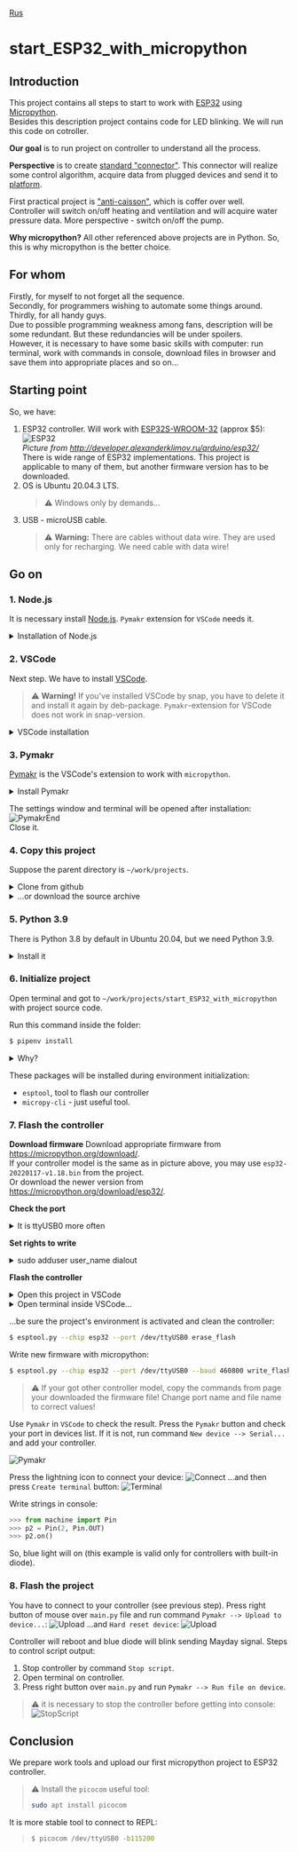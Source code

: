 [Rus](README.ru.md)
# start_ESP32_with_micropython

## Introduction
This project contains all steps to start to work with [ESP32](https://www.espressif.com/en/products/socs/esp32) 
using [Micropython](https://micropython.org/).  
Besides this description project contains code for LED blinking. We will run this code on cotroller.  

**Our goal** is to run project on controller to understand all the process.

**Perspective** is to create [standard "connector"](https://github.com/Vovaman/connectorESP). This connector will realize some 
control algorithm, acquire data from plugged devices and send it to [platform](https://github.com/Vovaman/peresvet).  

First practical project is ["anti-caisson"](https://github.com/Vovaman/wellCabin), which is coffer over well.  
Controller will switch on/off heating and ventilation and will acquire water pressure data. More perspective - switch on/off the pump.  

**Why micropython?** All other referenced above projects are in Python. So, this is why micropython is the better choice.

## For whom
Firstly, for myself to not forget all the sequence.  
Secondly, for programmers wishing to automate some things around.  
Thirdly, for all handy guys.    
Due to possible programming weakness among fans, description will be some redundant. But these redundancies will be under spoilers.  
However, it is necessary to have some basic skills with computer: run terminal, work with commands in console, download files in browser and save them into appropriate places and so on...  

## Starting point
So, we have:  

1. ESP32 controller.
   Will work with [ESP32S-WROOM-32](https://aliexpress.ru/item/1005002611857804.html?item_id=1005002611857804&sku_id=12000021386518349&spm=a2g2w.productlist.0.0.28c767f2tgjXEB) (approx $5):  
   ![ESP32](/img/ESP.png)  
   *Picture from http://developer.alexanderklimov.ru/arduino/esp32/*  
   There is wide range of ESP32 implementations. This project is applicable to many of them, but another firmware version has to be downloaded.
2. OS is Ubuntu 20.04.3 LTS.  
   > :warning: Windows only by demands... 
3. USB - microUSB cable.  
   > :warning: **Warning:** There are cables without data wire. They are used only for recharging. We need cable with data wire!

## Go on

### 1. Node.js
It is necessary install [Node.js](https://nodejs.org/ru/). `Pymakr` extension for `VSCode` needs it.
<details>
   <summary>Installation of Node.js</summary>

   Open terminal and run:  
   ```bash
   $ sudo snap install --classic node
   ```
   Check the result:
   ```bash
   $ node --version
   ```
   This command will return the current version of `Node.js`.

</details>

### 2. VSCode
Next step. We have to install [VSCode](https://code.visualstudio.com/).  
> :warning: **Warning!** If you've installed VSCode by snap, you have to delete it and install it again by deb-package. 
> `Pymakr`-extension for VSCode does not work in snap-version.

<details>
   <summary>VSCode installation</summary>
   
   1. Open https://code.visualstudio.com/ in your browser and press `deb`-button:  
      ![VSpage](/img/vs0.png)         
   2. Run terminal, go to directory with package you just downloaded (`code_1.63.2-1639562499_amd64.deb` at the moment). Run the command:  
      ```bash
      sudo dpkg -i code_163.2-1639562499_amd64.deb
      ```      

</details>

### 3. Pymakr
[Pymakr](https://pycom.io/products/supported-networks/pymakr/) is the VSCode's extension to work with `micropython`.  

<details>
   <summary>Install Pymakr</summary>

   Run VSCode and press `Extensions`:  
   ![Extensions](/img/vs1.png)  
   Insert `Pymakr` in search field, choose `Pymakr` and press `install` button:  
   ![Pymakr](/img/vs2.png)  

</details>

The settings window and terminal will be opened after installation:  
![PymakrEnd](/img/vs3.png)  
Close it.

### 4. Copy this project
Suppose the parent directory is `~/work/projects`. 

<details>
   <summary>Clone from github</summary>

   It is the better choice to get your own [github](https://github.com) account and clone this project.  
   In such case you have to install `git` - repository management tool:
   ```bash
   $ sudo apt install git
   ```
   
   So, just clone this project after git installation:  
   ```bash
   $ cd ~/work/projects
   $ git clone git@github.com:Vovaman/start_ESP32_with_micropython.git
   ```     

</details>

<details>
   <summary>...or download the source archive</summary>

   Another way is to download the archive with source codes from
   `https://github.com/Vovaman/start_ESP32_with_micropython/archive/refs/heads/master.zip`.  
   Download this archive and save it in `~/work/projects`.
   Extract files from archive to `start_ESP32_with_micropython` folder.

</details>

### 5. Python 3.9
There is Python 3.8 by default in Ubuntu 20.04, but we need Python 3.9.  
<details>
   <summary>Install it</summary>

   ...run these commands consistently:  
   ```bash
   $ sudo apt update
   $ sudo apt install software-properties-common
   $ sudo add-apt-repository ppa:deadsnakes/ppa
   $ sudo apt install python3.9
   ```

</details>

### 6. Initialize project
Open terminal and got to `~/work/projects/start_ESP32_with_micropython` with project source code.

Run this command inside the folder:
```bash
$ pipenv install
```

<details>
   <summary>Why?</summary>

   `Pipenv` is the tool to create python environment for projects. Each project may have its own environment with specific Python version and 
   packages installed. Thus projects do not intersect each other and operational Python environment.

</details>

These packages will be installed during environment initialization:  
- `esptool`, tool to flash our controller
- `micropy-cli` - just useful tool.

### 7. Flash the controller

**Download firmware**
Download appropriate firmware from https://micropython.org/download/.  
If your controller model is the same as in picture above, you may use `esp32-20220117-v1.18.bin` from the project.  
Or download the newer version from https://micropython.org/download/esp32/.

**Check the port**
<details>
   <summary>It is ttyUSB0 more often</summary>

   So, let's define the created port name when you connect controller to computer.  
   Go to `/dev` folder and list all devices:  
   ```bash
   $ cd /dev
   $ ls
   ``` 
   Then connect controller to computer and list devices again:
   ```bash
   $ ls
   ```
   Find new string in the list. This string is the port name we need.  
   Suppose it is `ttyUSB0`.

</details>

**Set rights to write**
<details>
   <summary>sudo adduser user_name dialout</summary>

   Our working account needs rights for write to upgrade the controller.  
   We have to run the command in terminal to do so (change `<user_name>` to your account):  
   ```bash
   $ sudo adduser <user_name> dialout
   ```

</details>

**Flash the controller**
<details>
   <summary>Open this project in VSCode</summary>

   Run VSCode. Choose command `File --> Open folder...` and open `~/work/projects/start_ESP32_with_micropython`.  
</details>

<details>
   <summary>Open terminal inside VSCode...</summary>

   Run VSCode and choose `Terminal --> New terminal`.  
   New termianl windows will be opened at the bottom of the main VSCode's window.  
   Project's environment would be initialized automatically.  
   You will see the `(start_ESP32_with_micropython)` before prompt in terminal:  
   ![Env](/img/term01.png)   
   ...or run 
   ```bash
   $ pipenv shell
   ```
   otherwise.

</details>

...be sure the project's environment is activated and clean the controller:
```bash
$ esptool.py --chip esp32 --port /dev/ttyUSB0 erase_flash
```
Write new firmware with micropython:
```bash
$ esptool.py --chip esp32 --port /dev/ttyUSB0 --baud 460800 write_flash -z 0x1000 esp32-20220117-v1.18.bin
```
> :warning: If your got other controller model, copy the commands from page your downloaded the firmware file!
> Change port name and file name to correct values!

Use `Pymakr` in `VSCode` to check the result.
Press the `Pymakr` button and check your port in devices list.
If it is not, run command `New device --> Serial...` and add your controller.

![Pymakr](/img/pymakr01.png)

Press the lightning icon to connect your device:
![Connect](/img/pymakr02.png)
...and then press `Create terminal` button:
![Terminal](/img/pymakr03.png)

Write strings in console:
```python
>>> from machine import Pin
>>> p2 = Pin(2, Pin.OUT)
>>> p2.on()
```
So, blue light will on (this example is valid only for controllers with
built-in diode).

### 8. Flash the project
You have to connect to your controller (see previous step).
Press right button of mouse over `main.py` file and run command
`Pymakr --> Upload to device...`:
![Upload](/img/pymakr04.png)
...and `Hard reset device`:
![Upload](/img/pymakr06.png)

Controller will reboot and blue diode will blink sending Mayday signal.
Steps to control script output:
1. Stop controller by command `Stop script`.
2. Open terminal on controller.
3. Press right button over `main.py` and run `Pymakr --> Run file on device`.

> :warning: it is necessary to stop the controller before getting into
  console:
  ![StopScript](/img/pymakr05.png)

## Conclusion
We prepare work tools and upload our first micropython project to ESP32 controller.

> :warning: Install the `picocom` useful tool:
>  ```bash
>  sudo apt install picocom
>  ```
It is more stable tool to connect to REPL:  
>  ```bash
>  $ picocom /dev/ttyUSB0 -b115200
>  ```